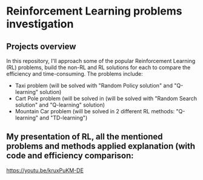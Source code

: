 # Reinforcement Learning problems investigation
## Projects overview
In this repository, I'll approach some of the popular Reinforcement Learning (RL) problems, build the non-RL and RL solutions for each to compare the efficiency and time-consuming. The problems include:

- Taxi problem (will be solved with "Random Policy solution" and "Q-learning" solution)
- Cart Pole problem (will be solved in (will be solved with "Random Search solution" and "Q-learning" solution)
- Mountain Car problem (will be solved in 2 different RL methods: "Q-learning" and "TD-learning")

## My presentation of RL, all the mentioned problems and methods applied explanation (with code and efficiency comparison:
https://youtu.be/kruxPuKM-DE
